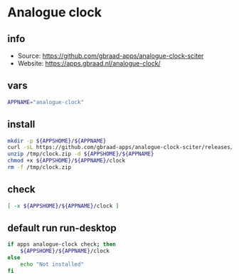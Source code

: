 # Analogue clock

## info

  - Source: https://github.com/gbraad-apps/analogue-clock-sciter
  - Website: https://apps.gbraad.nl/analogue-clock/

## vars
```sh
APPNAME="analogue-clock"
```

## install
```sh
mkdir -p ${APPSHOME}/${APPNAME}
curl -sL https://github.com/gbraad-apps/analogue-clock-sciter/releases/download/v0.5/clock-linux.zip -o /tmp/clock.zip
unzip /tmp/clock.zip -d ${APPSHOME}/${APPNAME}
chmod +x ${APPSHOME}/${APPNAME}/clock
rm -f /tmp/clock.zip
```

## check
```sh
[ -x ${APPSHOME}/${APPNAME}/clock ]
```

## default run run-desktop
```sh
if apps analogue-clock check; then 
    ${APPSHOME}/${APPNAME}/clock
else
    echo "Not installed"
fi
```


